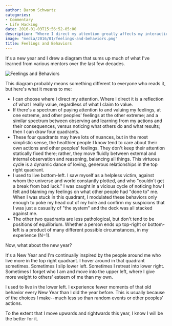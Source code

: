 ```yaml
---
author: Baron Schwartz
categories:
- Commentary
- Life Hacking
date: 2016-01-03T15:56:52-05:00
description: "Where I direct my attention greatly affects my interactions with the world."
image: "media/2016/01/feelings-and-behaviors.png"
title: Feelings and Behaviors
---
```


It's a new year and I drew a diagram that sums up much of what I've learned from
various mentors over the last few decades.

![Feelings and Behaviors](/media/2016/01/feelings-and-behaviors.png)

<!--more-->

This diagram probably means something different to everyone
who reads it, but here's what it means to me:

- I can choose where I direct my attention. Where I direct it is a reflection of
  what I really value, regardless of what I claim to value.
- If there's a spectrum of paying attention to and valuing my feelings, at one
  extreme, and other peoples' feelings at the other extreme; and a similar
  spectrum between observing and learning from my actions and their
  consequences, versus noticing what others do and what results; then I can draw
  four quadrants.
- These four quadrants may have lots of nuances, but in the most simplistic
  sense, the healthier people I know tend to care about their own actions and
  other peoples' feelings. They don't keep their attention statically fixed
  there; rather, they move fluidly between external and internal observation and
  reasoning, balancing all things. This virtuous cycle is a dynamic dance of
  loving, generous relationships in the top right quadrant.
- I used to live bottom-left. I saw myself as a helpless victim, against whom
  the universe and world constantly plotted, and who "couldn't get a break from
  bad luck." I was caught in a vicious cycle of noticing how I felt and blaming
  my feelings on what other people had "done to" me. When I was stuck in this
  quadrant, I modulated these behaviors only enough to poke my head out of my
  hole and confirm my suspicions that I was just a casualty of "the system" and
  the deck was all stacked against me.
- The other two quadrants are less pathological, but don't tend to be positions
  of equilibrium. Whether a person ends up top-right or bottom-left is a product
  of many different possible circumstances, in my experience (N=1).

Now, what about the new year?

It's a New Year and I'm continually inspired by the people around me who live
more in the top right quadrant. I hover around in that quadrant sometimes.
Sometimes I slip lower left. Sometimes I retreat into lower right. Sometimes I
forget who I am and move into the upper left, where I give more weight to
others' esteem of me than my own.

I used to live in the lower left. I experience fewer moments of that old
behavior every New Year than I did the year before. This is usually because of
the choices I make--much less so than random events or other peoples' actions.

To the extent that I move upwards and rightwards this year, I know I will be the
better for it.
